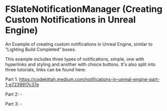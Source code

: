 # FSlateNotificationManager (Creating Custom Notifications in Unreal Engine)
An Example of creating custom notifications in Unreal Engine, similar to "Lighting Build Completed" boxes.

This example includes three types of notifications, simple, one with hyperlinks and styling and another with 
choice buttons. It's also split into three tutorials, links can be found here:

Part 1: https://codekittah.medium.com/notifications-in-unreal-engine-part-1-e7239917c37e

Part 2: -

Part 3: -
